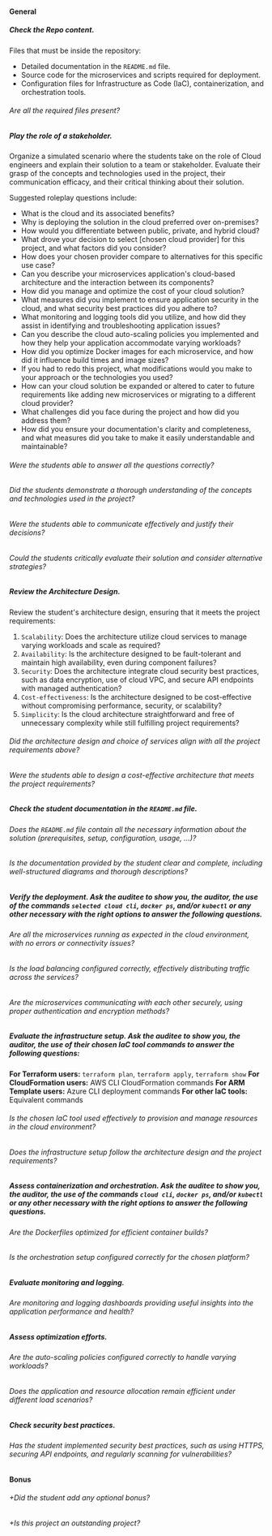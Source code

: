 #### General

##### Check the Repo content.

Files that must be inside the repository:

- Detailed documentation in the `README.md` file.
- Source code for the microservices and scripts required for deployment.
- Configuration files for Infrastructure as Code (IaC), containerization, and orchestration tools.

###### Are all the required files present?

##### Play the role of a stakeholder.

Organize a simulated scenario where the students take on the role of Cloud engineers and explain their solution to a team or stakeholder. Evaluate their grasp of the concepts and technologies used in the project, their communication efficacy, and their critical thinking about their solution.

Suggested roleplay questions include:

- What is the cloud and its associated benefits?
- Why is deploying the solution in the cloud preferred over on-premises?
- How would you differentiate between public, private, and hybrid cloud?
- What drove your decision to select [chosen cloud provider] for this project, and what factors did you consider?
- How does your chosen provider compare to alternatives for this specific use case?
- Can you describe your microservices application's cloud-based architecture and the interaction between its components?
- How did you manage and optimize the cost of your cloud solution?
- What measures did you implement to ensure application security in the cloud, and what security best practices did you adhere to?
- What monitoring and logging tools did you utilize, and how did they assist in identifying and troubleshooting application issues?
- Can you describe the cloud auto-scaling policies you implemented and how they help your application accommodate varying workloads?
- How did you optimize Docker images for each microservice, and how did it influence build times and image sizes?
- If you had to redo this project, what modifications would you make to your approach or the technologies you used?
- How can your cloud solution be expanded or altered to cater to future requirements like adding new microservices or migrating to a different cloud provider?
- What challenges did you face during the project and how did you address them?
- How did you ensure your documentation's clarity and completeness, and what measures did you take to make it easily understandable and maintainable?

###### Were the students able to answer all the questions correctly?

###### Did the students demonstrate a thorough understanding of the concepts and technologies used in the project?

###### Were the students able to communicate effectively and justify their decisions?

###### Could the students critically evaluate their solution and consider alternative strategies?

##### Review the Architecture Design.

Review the student's architecture design, ensuring that it meets the project requirements:

1. `Scalability`: Does the architecture utilize cloud services to manage varying workloads and scale as required?
2. `Availability`: Is the architecture designed to be fault-tolerant and maintain high availability, even during component failures?
3. `Security`: Does the architecture integrate cloud security best practices, such as data encryption, use of cloud VPC, and secure API endpoints with managed authentication?
4. `Cost-effectiveness`: Is the architecture designed to be cost-effective without compromising performance, security, or scalability?
5. `Simplicity`: Is the cloud architecture straightforward and free of unnecessary complexity while still fulfilling project requirements?

###### Did the architecture design and choice of services align with all the project requirements above?

###### Were the students able to design a cost-effective architecture that meets the project requirements?

##### Check the student documentation in the `README.md` file.

###### Does the `README.md` file contain all the necessary information about the solution (prerequisites, setup, configuration, usage, ...)?

###### Is the documentation provided by the student clear and complete, including well-structured diagrams and thorough descriptions?

##### Verify the deployment. Ask the auditee **to show you**, the auditor, the use of the commands `selected cloud cli`, `docker ps`, and/or `kubectl` or any other necessary with the right options to answer the following questions.

###### Are all the microservices running as expected in the cloud environment, with no errors or connectivity issues?

###### Is the load balancing configured correctly, effectively distributing traffic across the services?

###### Are the microservices communicating with each other securely, using proper authentication and encryption methods?

##### Evaluate the infrastructure setup. Ask the auditee to show you, the auditor, the use of their chosen IaC tool commands to answer the following questions:

**For Terraform users:** `terraform plan`, `terraform apply`, `terraform show`
**For CloudFormation users:** AWS CLI CloudFormation commands
**For ARM Template users:** Azure CLI deployment commands
**For other IaC tools:** Equivalent commands

###### Is the chosen IaC tool used effectively to provision and manage resources in the cloud environment?

###### Does the infrastructure setup follow the architecture design and the project requirements?

##### Assess containerization and orchestration. Ask the auditee **to show you**, the auditor, the use of the commands `cloud cli`, `docker ps`, and/or `kubectl` or any other necessary with the right options to answer the following questions.

###### Are the Dockerfiles optimized for efficient container builds?

###### Is the orchestration setup configured correctly for the chosen platform?

##### Evaluate monitoring and logging.

###### Are monitoring and logging dashboards providing useful insights into the application performance and health?

##### Assess optimization efforts.

###### Are the auto-scaling policies configured correctly to handle varying workloads?

###### Does the application and resource allocation remain efficient under different load scenarios?

##### Check security best practices.

###### Has the student implemented security best practices, such as using HTTPS, securing API endpoints, and regularly scanning for vulnerabilities?

#### Bonus

###### +Did the student add any optional bonus?

###### +Is this project an outstanding project?
